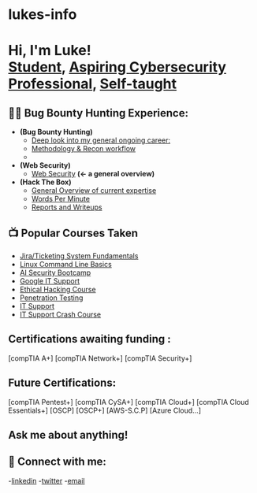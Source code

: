# lukes-info
<h1>Hi, I'm Luke! <br/><a href="https://github.com/lukeluvz/lukeluvs">Student</a>, <a href="https://www.linkedin.com/in/luke-thompson-73750836a/">Aspiring Cybersecurity Professional</a>, <a href="https://github.com/lukeluvz/Luke-T/blob/main/List%20of%20Self-taught%20'skills'">Self-taught</a></h1> 

<h2>👨‍💻 Bug Bounty Hunting Experience:</h2>

- <b> (Bug Bounty Hunting)</b>
  - [Deep look into my general ongoing career:](https://github.com/lukeluvz/Luke-T/blob/main/Bug%20Bounty)
  - [Methodology & Recon workflow](https://github.com/lukeluvz/Luke-T/new/main)
  - 
- <b>(Web Security)</b>
  - [Web Security](https://github.com/lukeluvz/Luke-T/blob/main/Web%20Security) <b>(<- a general overview)</b>
- <b>(Hack The Box)</b>
  - [General Overview of current expertise](https://github.com/lukeluvz/Luke-T/blob/main/HTB)
  - [Words Per Minute](https://github.com/lukeluvz/Luke-T/blob/main/WPM)
  - [Reports and Writeups](https://github.com/lukeluvz/Luke-T/blob/main/Reports%26Writeups)

<h2>📺 Popular Courses Taken</h2>

- [Jira/Ticketing System Fundamentals](https://www.udemy.com/course/ticketing-system-and-help-desk-fundamentals/?utm_campaign=email&utm_medium=email&utm_source=sendgrid.com&couponCode=MT300725C)
- [Linux Command Line Basics](https://www.udemy.com/course/linux-command-line-volume1/?utm_campaign=email&utm_medium=email&utm_source=sendgrid.com)
- [AI Security Bootcamp](https://www.udemy.com/course/ai-security-bootcamp/?utm_campaign=email&utm_medium=email&utm_source=sendgrip.com&couponCode=MT300725C)
- [Google IT Support](https://www.coursera.org/professional-certificates/google-it-support)
- [Ethical Hacking Course](https://www.youtube.com/playlist?list=PLLKT__MCUeixqHJ1TRqrHsEd6_EdEvo47)
- [Penetration Testing](https://www.youtube.com/watch?v=3Kq1MIfTWCE&t=25381s)
- [IT Support](https://www.youtube.com/watch?v=qwPKbWDu9SA)
- [IT Support Crash Course](https://www.youtube.com/watch?v=KJoP5rY4o1c)

<h2> Certifications awaiting funding : </h2>

[compTIA A+]
[compTIA Network+]
[compTIA Security+]

<h2>Future Certifications:</h2>

[compTIA Pentest+]
[compTIA CySA+]
[compTIA Cloud+]
[compTIA Cloud Essentials+]
[OSCP]
[OSCP+]
[AWS-S.C.P]
[Azure Cloud...]

<h2>Ask me about anything!</h2>
  
<h2> 🤳 Connect with me:</h2>

-[linkedin](https://www.linkedin.com/in/luke-thompson-73750836a/)
-[twitter](https://x.com/LukeNgozSec)
-[email](lukengo06@icloud.com)
<!--


